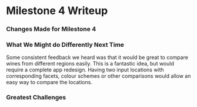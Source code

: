 # Milestone 4 Writeup

### Changes Made for Milestone 4


### What We Might do Differently Next Time
Some consistent feedback we heard was that it would be great to compare wines from different regions easily.  This is a fantastic idea, but would require a complete app redesign.  Having two input locations with corresponding facets, colour schemes or other comparisons would allow an easy way to compare the locations.  

### Greatest Challenges
